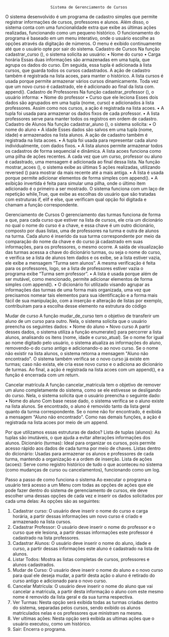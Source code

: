 						Sistema de Gerenciamento de Cursos
O sistema desenvolvido é um programa de cadastro simples que permite registrar informações de cursos, professores e alunos. Além disso, o sistema conta com uma funcionalidade extra que exibe as últimas ações realizadas, funcionando como um pequeno histórico. O funcionamento do programa é baseado em um menu interativo, onde o usuário escolhe as opções através da digitação de números. O menu é exibido continuamente até que o usuário opte por sair do sistema.
Cadastro de Cursos
Na função cadastrar_curso (), o sistema solicita ao usuário:
•	Nome do curso
•	Carga horária
Essas duas informações são armazenadas em uma tupla, que agrupa os dados do curso. Em seguida, essa tupla é adicionada à lista cursos, que guarda todos os cursos cadastrados. A ação de cadastro também é registrada na lista acoes, para manter o histórico.
A lista cursos é usada porque permite armazenar vários cursos dinamicamente. Toda vez que um novo curso é cadastrado, ele é adicionado ao final da lista com. append().
Cadastro de Professores
Na função cadastrar_professor (), o usuário informa:
•	 Nome do professor
•	 Curso que ele leciona
Esses dois dados são agrupados em uma tupla (nome, curso) e adicionados à lista professores. Assim como nos cursos, a ação é registrada na lista acoes.
•  A tupla foi usada para armazenar os dados fixos de cada professor.
•  A lista professores serve para manter todos os registros em ordem de cadastro.
Cadastro de Alunos
Na função cadastrar_aluno (), o sistema solicita:
•	O nome do aluno
•	A idade
Esses dados são salvos em uma tupla (nome, idade) e armazenados na lista alunos. A ação de cadastro também é registrada na lista acoes.
•  A tupla foi usada para representar cada aluno individualmente, com dados fixos.
•  A lista alunos permite armazenar todos os cadastros de forma sequencial e dinâmica.
A lista acoes funciona como uma pilha de ações recentes. A cada vez que um curso, professor ou aluno é cadastrado, uma mensagem é adicionada ao final dessa lista.
Na função mostrar_acoes (), o sistema exibe as últimas 5 ações realizadas, utilizando reversed () para mostrar da mais recente até a mais antiga.
•  A lista é usada porque permite adicionar elementos de forma simples com append().
•  A exibição invertida é feita para simular uma pilha, onde o último item adicionado é o primeiro a ser mostrado.
O sistema funciona com um laço de repetição while,True, que exibe as escolhas do usuário que são tratadas com estruturas if, elif e else, que verificam qual opção foi digitada e chamam a função correspondente.

Gerenciamento de Cursos
O gerenciamento das turmas funciona de forma a que, para cada curso que estiver na lista de cursos, ele cria um dicionário no qual o nome do curso é a chave, e essa chave é um outro dicionário, composto por duas listas, uma de professores na turma e outra de alunos na turma. Cada aluno é inserido da sua turma correspondente por meio da comparação do nome da chave e do curso já cadastrado em suas informações, para os professores, o mesmo ocorre. 
A saída de visualização das turmas acessa a chave do dicionário turmas, ou seja o nome do curso, e verifica se a lista de alunos tem dados e os exibe, se a lista estiver vazia, ele exibe a mensagem “Turma sem alunos”. A mesma verificação é feita para os professores, logo, se a lista de professores estiver vazia o programa exibe “Turma sem professor”.
•  A lista é usada porque além de ser mutável, como mencionado, permite adicionar elementos de forma simples com append().
•  O dicionário foi utilizado visando agrupar as informações das turmas de uma forma mais organizada, uma vez que precisamos nomear tais elementos para sua identificação e a forma mais fácil de sua manipulação, com a inserção e alteração de listas por exemplo, contribuíram para a escolha desse elemento na estrutura do código 

Mudar de curso
A função mudar_de_curso tem o objetivo de transferir um aluno de um curso para outro. Nela, o sistema solicita que o usuário preencha os seguintes dados:
•	Nome do aluno
•	Novo curso
A partir desses dados, o sistema utiliza a função enumerate() para percorrer a lista alunos, analisando os itens (nome, idade e curso_atual). Se o nome for igual ao nome digitado pelo usuário, o sistema atualiza as informações do aluno, removendo-o do curso antigo e adicionando-o ao novo curso. Se o nome não existir na lista alunos, o sistema retorna a mensagem "Aluno não encontrado".
O sistema também verifica se o novo curso já existe em turmas; caso não exista, ele cria esse novo curso e o adiciona ao dicionário de turmas.
Ao final, a ação é registrada na lista acoes com um append(), e a função é encerrada com um return.

Cancelar matrícula
A função cancelar_matricula tem o objetivo de remover um aluno completamente do sistema, como se ele estivesse se desligando do curso. Nela, o sistema solicita que o usuário preencha o seguinte dado:
•	Nome do aluno
Com base nesse dado, o sistema verifica se o aluno existe na lista alunos. Se encontrado, o aluno é removido tanto da lista geral quanto da turma correspondente. Se o nome não for encontrado, é exibida a mensagem "Aluno não encontrado".
Como nas demais funções, a ação é registrada na lista acoes por meio de um append.

Por que utilizamos essas estruturas de dados?
Lista de tuplas (alunos): As tuplas são imutáveis, o que ajuda a evitar alterações informações dos alunos.
Dicionário (turmas): Ideal para organizar os cursos, pois permite acesso rápido aos dados de cada turma por meio de chaves.
Listas dentro do dicionário: Usadas para armazenar os alunos e professores de cada turma, mantendo a organização e a ordem de inserção.
Lista de ações (acoes): Serve como registro histórico de tudo o que aconteceu no sistema (como mudanças de curso ou cancelamentos), funcionando como um log.

Passo a passo de como funciona o sistema
Ao executar o programa o usuário terá acesso a um Menu com todas as opções de ações que ele pode fazer dentro do sistema de gerenciamento de cursos, ele deve escolher uma dessas opções de cada vez e inserir os dados solicitados por cada uma delas:
As opções são as seguintes:
1.	Cadastrar curso: O usuário deve inserir o nome do curso e carga horária, a partir dessas informações um novo curso é criado e armazenado na lista cursos.
2.	Cadastrar Professor: O usuário deve inserir o nome do professor e o curso que ele lesiona, a partir dessas informações este professor é cadastrado na lista professores.
3.	Cadastrar Alunos: O usuário deve inserir o nome do aluno, idade e curso, a partir dessas informações este aluno é cadastrado na lista de alunos.
4.	Listar Todos: Mostra as listas completas de cursos, professores e alunos cadastrados.
5.	Mudar de Curso: O usuário deve inserir o nome do aluno e o novo curso para qual ele deseja mudar, a partir desta ação o aluno é retirado do curso antigo e adicionado para o novo curso.
6.	Cancelar Matrícula: O usuário deve inserir o nome do aluno que vai cancelar a matricula, a partir desta informação o aluno com este mesmo nome é removido da lista geral e da sua turma respectiva.
7.	Ver Turmas: Nesta opção será exibida todas as turmas criadas dentro do sistema, separadas pelos cursos, sendo exibido os alunos matriculados nelas e os professores que ministram na mesma.
8.	Ver ultimas ações: Nesta opção será exibida as ultimas ações que o usuário executou, como um histórico.
9.	Sair: Encerra o programa.
